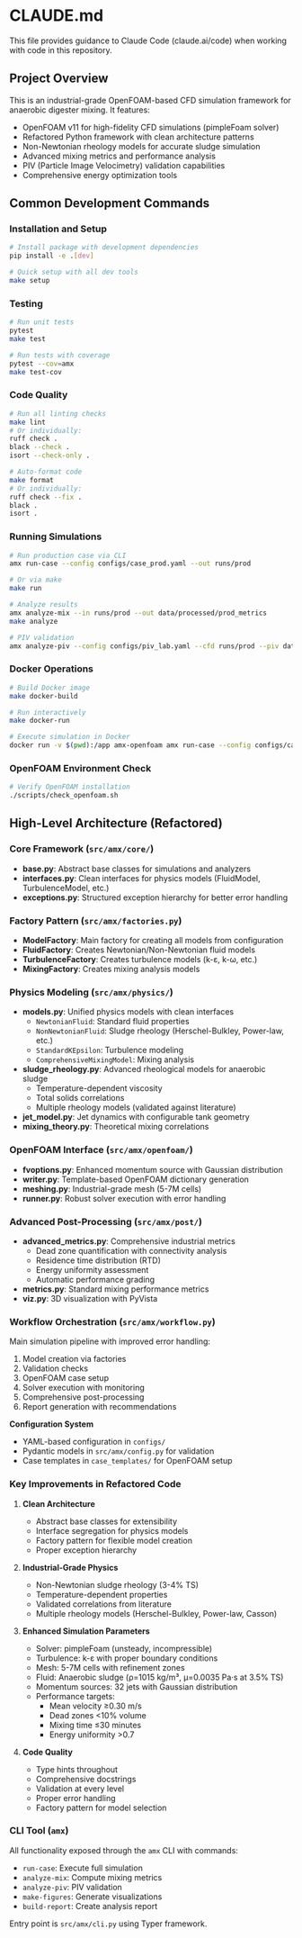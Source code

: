 # CLAUDE.md

This file provides guidance to Claude Code (claude.ai/code) when working with code in this repository.

## Project Overview

This is an industrial-grade OpenFOAM-based CFD simulation framework for anaerobic digester mixing. It features:
- OpenFOAM v11 for high-fidelity CFD simulations (pimpleFoam solver)
- Refactored Python framework with clean architecture patterns
- Non-Newtonian rheology models for accurate sludge simulation
- Advanced mixing metrics and performance analysis
- PIV (Particle Image Velocimetry) validation capabilities
- Comprehensive energy optimization tools

## Common Development Commands

### Installation and Setup
```bash
# Install package with development dependencies
pip install -e .[dev]

# Quick setup with all dev tools
make setup
```

### Testing
```bash
# Run unit tests
pytest
make test

# Run tests with coverage
pytest --cov=amx
make test-cov
```

### Code Quality
```bash
# Run all linting checks
make lint
# Or individually:
ruff check .
black --check .
isort --check-only .

# Auto-format code
make format
# Or individually:
ruff check --fix .
black .
isort .
```

### Running Simulations
```bash
# Run production case via CLI
amx run-case --config configs/case_prod.yaml --out runs/prod

# Or via make
make run

# Analyze results
amx analyze-mix --in runs/prod --out data/processed/prod_metrics
make analyze

# PIV validation
amx analyze-piv --config configs/piv_lab.yaml --cfd runs/prod --piv data/raw/piv
```

### Docker Operations
```bash
# Build Docker image
make docker-build

# Run interactively
make docker-run

# Execute simulation in Docker
docker run -v $(pwd):/app amx-openfoam amx run-case --config configs/case_prod.yaml --out runs/prod
```

### OpenFOAM Environment Check
```bash
# Verify OpenFOAM installation
./scripts/check_openfoam.sh
```

## High-Level Architecture (Refactored)

### Core Framework (`src/amx/core/`)
- **base.py**: Abstract base classes for simulations and analyzers
- **interfaces.py**: Clean interfaces for physics models (FluidModel, TurbulenceModel, etc.)
- **exceptions.py**: Structured exception hierarchy for better error handling

### Factory Pattern (`src/amx/factories.py`)
- **ModelFactory**: Main factory for creating all models from configuration
- **FluidFactory**: Creates Newtonian/Non-Newtonian fluid models
- **TurbulenceFactory**: Creates turbulence models (k-ε, k-ω, etc.)
- **MixingFactory**: Creates mixing analysis models

### Physics Modeling (`src/amx/physics/`)
- **models.py**: Unified physics models with clean interfaces
  - `NewtonianFluid`: Standard fluid properties
  - `NonNewtonianFluid`: Sludge rheology (Herschel-Bulkley, Power-law, etc.)
  - `StandardKEpsilon`: Turbulence modeling
  - `ComprehensiveMixingModel`: Mixing analysis
- **sludge_rheology.py**: Advanced rheological models for anaerobic sludge
  - Temperature-dependent viscosity
  - Total solids correlations
  - Multiple rheology models (validated against literature)
- **jet_model.py**: Jet dynamics with configurable tank geometry
- **mixing_theory.py**: Theoretical mixing correlations

### OpenFOAM Interface (`src/amx/openfoam/`)
- **fvoptions.py**: Enhanced momentum source with Gaussian distribution
- **writer.py**: Template-based OpenFOAM dictionary generation
- **meshing.py**: Industrial-grade mesh (5-7M cells)
- **runner.py**: Robust solver execution with error handling

### Advanced Post-Processing (`src/amx/post/`)
- **advanced_metrics.py**: Comprehensive industrial metrics
  - Dead zone quantification with connectivity analysis
  - Residence time distribution (RTD)
  - Energy uniformity assessment
  - Automatic performance grading
- **metrics.py**: Standard mixing performance metrics
- **viz.py**: 3D visualization with PyVista

### Workflow Orchestration (`src/amx/workflow.py`)
Main simulation pipeline with improved error handling:
1. Model creation via factories
2. Validation checks
3. OpenFOAM case setup
4. Solver execution with monitoring
5. Comprehensive post-processing
6. Report generation with recommendations

**Configuration System**
- YAML-based configuration in `configs/`
- Pydantic models in `src/amx/config.py` for validation
- Case templates in `case_templates/` for OpenFOAM setup

### Key Improvements in Refactored Code

1. **Clean Architecture**
   - Abstract base classes for extensibility
   - Interface segregation for physics models
   - Factory pattern for flexible model creation
   - Proper exception hierarchy

2. **Industrial-Grade Physics**
   - Non-Newtonian sludge rheology (3-4% TS)
   - Temperature-dependent properties
   - Validated correlations from literature
   - Multiple rheology models (Herschel-Bulkley, Power-law, Casson)

3. **Enhanced Simulation Parameters**
   - Solver: pimpleFoam (unsteady, incompressible)
   - Turbulence: k-ε with proper boundary conditions
   - Mesh: 5-7M cells with refinement zones
   - Fluid: Anaerobic sludge (ρ=1015 kg/m³, μ=0.0035 Pa·s at 3.5% TS)
   - Momentum sources: 32 jets with Gaussian distribution
   - Performance targets:
     - Mean velocity ≥0.30 m/s
     - Dead zones <10% volume
     - Mixing time ≤30 minutes
     - Energy uniformity >0.7

4. **Code Quality**
   - Type hints throughout
   - Comprehensive docstrings
   - Validation at every level
   - Proper error handling
   - Factory pattern for model selection

### CLI Tool (`amx`)
All functionality exposed through the `amx` CLI with commands:
- `run-case`: Execute full simulation
- `analyze-mix`: Compute mixing metrics
- `analyze-piv`: PIV validation
- `make-figures`: Generate visualizations
- `build-report`: Create analysis report

Entry point is `src/amx/cli.py` using Typer framework.